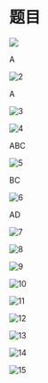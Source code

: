 # 题目

![](images\1.png)

A

![2](images\2.png)

A

![3](images\3.png)

![4](images\4.png)

ABC

![5](images\5.png)

BC

![6](images\6.png)

AD

![7](images\7.png)

![8](images\8.png)

![9](images\9.png)



![10](images\10.png)

![11](images\11.png)

![12](images\12.png)

![13](C:\Users\ql\Blog\存一些暂时不想放上去的资料\docs1\笔经\西山居\images\13.png)

![14](images\14.png)

![15](images\15.png)